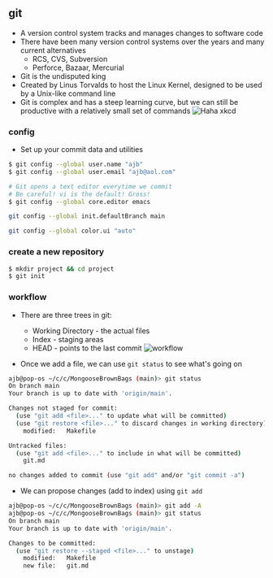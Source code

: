 ## git
* A version control system tracks and manages changes to software code
* There have been many version control systems over the years and many current alternatives
  * RCS, CVS, Subversion
  * Perforce, Bazaar, Mercurial
* Git is the undisputed king
* Created by Linus Torvalds to host the Linux Kernel, designed to be used by a Unix-like command line
* Git is complex and has a steep learning curve, but we can still be productive with a relatively small set of commands
![Haha xkcd](https://imgs.xkcd.com/comics/git.png)

### config 
* Set up your commit data and utilities

```bash
$ git config --global user.name "ajb"
$ git config --global user.email "ajb@aol.com"

# Git opens a text editor everytime we commit
# Be careful! vi is the default! Gross!
$ git config --global core.editor emacs

git config --global init.defaultBranch main

git config --global color.ui "auto"
```
### create a new repository

```bash
$ mkdir project && cd project
$ git init
```

### workflow
* There are three trees in git:
  * Working Directory - the actual files
  * Index - staging areas
  * HEAD - points to the last commit
![workflow](https://rogerdudler.github.io/git-guide/img/trees.png)

* Once we add a file, we can use ```git status``` to see what's going on 

```bash
ajb@pop-os ~/c/c/MongooseBrownBags (main)> git status
On branch main
Your branch is up to date with 'origin/main'.

Changes not staged for commit:
  (use "git add <file>..." to update what will be committed)
  (use "git restore <file>..." to discard changes in working directory)
	modified:   Makefile

Untracked files:
  (use "git add <file>..." to include in what will be committed)
	git.md

no changes added to commit (use "git add" and/or "git commit -a")

```

* We can propose changes (add to index) using ```git add```

``` bash
ajb@pop-os ~/c/c/MongooseBrownBags (main)> git add -A
ajb@pop-os ~/c/c/MongooseBrownBags (main)> git status
On branch main
Your branch is up to date with 'origin/main'.

Changes to be committed:
  (use "git restore --staged <file>..." to unstage)
	modified:   Makefile
	new file:   git.md
```


